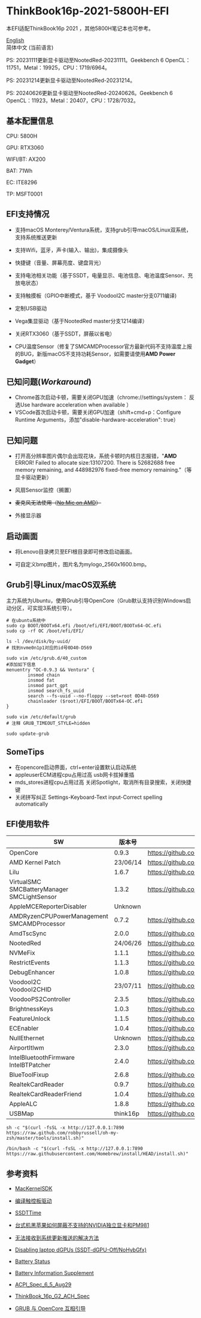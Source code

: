 # ThinkBook16p-2021-5800H-EFI

本EFI适配ThinkBook16p 2021 ，其他5800H笔记本也可参考。

[English](README_en.md)  
简体中文 (当前语言)  

PS: 20231111更新显卡驱动至NootedRed-20231111。Geekbench 6 OpenCL：11751，Metal：19925，CPU：1719/6964。

PS: 20231214更新显卡驱动至NootedRed-20231214。

PS: 20240626更新显卡驱动至NootedRed-20240626。Geekbench 6 OpenCL：11923，Metal：20407，CPU：1728/7032。



##  基本配置信息

CPU: 5800H

GPU: RTX3060

WIFI/BT: AX200

BAT: 71Wh

EC: ITE8296

TP: MSFT0001



## EFI支持情况

* 支持macOS Monterey/Ventura系统，支持grub引导macOS/Linux双系统，支持系统推送更新

* 支持Wifi，蓝牙，声卡(输入、输出)，集成摄像头

* 快捷键（音量、屏幕亮度、键盘背光）

* 支持电池相关功能（基于SSDT，电量显示、电池信息、电池温度Sensor、充放电状态）

* 支持触摸板（GPIO中断模式，基于 VoodooI2C master分支0711编译)

* 定制USB驱动

* Vega集显驱动（基于NootedRed master分支1214编译）

* 关闭RTX3060（基于SSDT，屏蔽以省电）
* CPU温度Sensor（修复了SMCAMDProcessor官方最新代码不支持温度上报的BUG，新版macOS不支持功耗Sensor，如需要请使用**AMD Power Gadget**）



## 已知问题(*Workaround*)

* Chrome首次启动卡顿，需要关闭GPU加速（chrome://settings/system： 反选Use hardware acceleration when available ）
* VSCode首次启动卡顿，需要关闭GPU加速（shift+cmd+p：Configure Runtime Arguments，添加"disable-hardware-acceleration": true）



## 已知问题

* 打开高分辨率图片偶尔会出现花块，系统卡顿时内核日志报错，"**AMD** ERROR! Failed to allocate size:13107200. There is 52682688 free memory remaining, and 448982976 fixed-free memory remaining."（等显卡驱动更新）

* 风扇Sensor监控（搁置）

* <del>麦克风无法使用（[No Mic on AMD](https://dortania.github.io/OpenCore-Post-Install/universal/audio.html#no-mic-on-amd)）</del>

* 外接显示器



## 启动画面

* 将Lenovo目录拷贝至EFI根目录即可修改启动画面。

* 可自定义bmp图片，图片名为mylogo_2560x1600.bmp。



## Grub引导Linux/macOS双系统

主力系统为Ubuntu，使用Grub引导OpenCore（Grub默认支持识别Windows启动分区，可实现3系统引导）。

```shell
# 在ubuntu系统中
sudo cp BOOT/BOOTx64.efi /boot/efi/EFI/BOOT/BOOTx64-OC.efi
sudo cp -rf OC /boot/efi/EFI/

ls -l /dev/disk/by-uuid/
# 找到nvme0n1p1对应的id号0D40-D569

sudo vim /etc/grub.d/40_custom
#添加如下信息
menuentry "OC-0.9.3 && Ventura" {
        insmod chain
        insmod fat
        insmod part_gpt
        insmod search_fs_uuid
        search --fs-uuid --no-floppy --set=root 0D40-D569
        chainloader ($root)/EFI/BOOT/BOOTx64-OC.efi
}

sudo vim /etc/default/grub
# 注释 GRUB_TIMEOUT_STYLE=hidden

sudo update-grub
```



## SomeTips

* 在opencore启动界面，ctrl+enter设置默认启动系统
* appleuserECM进程cpu占用过高
  usb网卡拔掉重插
* mds_stores进程cpu占用过高
  关闭Spotlight，取消所有目录搜索，关闭快捷键
* 关闭拼写纠正
  Settings-Keyboard-Text input-Correct spelling automatically



## EFI使用软件

| SW                                                    | 版本号   | 项目地址                                                    |
| ----------------------------------------------------- | -------- | ----------------------------------------------------------- |
| OpenCore                                              | 0.9.3    | https://github.com/acidanthera/OpenCorePkg                  |
| AMD Kernel Patch                                      | 23/06/14 | https://github.com/AMD-OSX/AMD_Vanilla                      |
| Lilu                                                  | 1.6.7    | https://github.com/acidanthera/Lilu                         |
| VirtualSMC<br />SMCBatteryManager<br />SMCLightSensor | 1.3.2    | https://github.com/acidanthera/VirtualSMC                   |
| AppleMCEReporterDisabler                              | Unknown  |                                                             |
| AMDRyzenCPUPowerManagement<br />SMCAMDProcessor       | 0.7.2    | https://github.com/trulyspinach/SMCAMDProcessor             |
| AmdTscSync                                            | 2.0.0    | https://github.com/naveenkrdy/AmdTscSync                    |
| NootedRed                                             | 24/06/26 | https://github.com/NootInc/NootedRed                        |
| NVMeFix                                               | 1.1.1    | https://github.com/acidanthera/NVMeFix                      |
| RestrictEvents                                        | 1.1.3    | https://github.com/acidanthera/RestrictEvents               |
| DebugEnhancer                                         | 1.0.8    | https://github.com/acidanthera/DebugEnhancer                |
| VoodooI2C<br />VoodooI2CHID                           | 23/07/11 | https://github.com/VoodooI2C/VoodooI2C                      |
| VoodooPS2Controller                                   | 2.3.5    | https://github.com/acidanthera/VoodooPS2                    |
| BrightnessKeys                                        | 1.0.3    | https://github.com/acidanthera/BrightnessKeys               |
| FeatureUnlock                                         | 1.1.5    | https://github.com/acidanthera/FeatureUnlock                |
| ECEnabler                                             | 1.0.4    | https://github.com/1Revenger1/ECEnabler                     |
| NullEthernet                                          | Unknown  | https://github.com/RehabMan/OS-X-Null-Ethernet              |
| AirportItlwm                                          | 2.3.0    | https://github.com/OpenIntelWireless/itlwm                  |
| IntelBluetoothFirmware<br />IntelBTPatcher            | 2.4.0    | https://github.com/OpenIntelWireless/IntelBluetoothFirmware |
| BlueToolFixup                                         | 2.6.8    | https://github.com/acidanthera/BrcmPatchRAM                 |
| RealtekCardReader                                     | 0.9.7    | https://github.com/0xFireWolf/RealtekCardReader             |
| RealtekCardReaderFriend                               | 1.0.4    | https://github.com/0xFireWolf/RealtekCardReaderFriend       |
| AppleALC                                              | 1.8.8    | https://github.com/acidanthera/AppleALC                     |
| USBMap                                                | think16p | https://github.com/USBToolBox/kext                          |



```shell
sh -c "$(curl -fsSL -x http://127.0.0.1:7890 https://raw.github.com/robbyrussell/oh-my-zsh/master/tools/install.sh)"

/bin/bash -c "$(curl -fsSL -x http://127.0.0.1:7890 https://raw.githubusercontent.com/Homebrew/install/HEAD/install.sh)"
```



## 参考资料

* [MacKernelSDK](https://github.com/acidanthera/MacKernelSDK)
* [编译触控板驱动](https://apple.sqlsec.com/6-实用姿势/6-2/)
* [SSDTTime](https://github.com/corpnewt/SSDTTime)

* [台式机黑苹果如何屏蔽不支持的NVIDIA独立显卡和PM981](https://heipg.cn/tutorial/block-nv-dgpu-or-pm981.html)

* [无法接收到系统更新推送的解决方法](https://heipg.cn/tutorial/macos-monterey-delta-update-fixup.html)

* [Disabling laptop dGPUs (SSDT-dGPU-Off/NoHybGfx)](https://dortania.github.io/Getting-Started-With-ACPI/Laptops/laptop-disable.html)
* [Battery Status](https://dortania.github.io/OpenCore-Post-Install/laptop-specific/battery.html#dual-battery)

* [Battery Information Supplement](https://github.com/acidanthera/VirtualSMC/blob/master/Docs/Battery%20Information%20Supplement.md)

* [ACPI_Spec_6_5_Aug29](https://uefi.org/sites/default/files/resources/ACPI_Spec_6_5_Aug29.pdf)

* [ThinkBook_16p_G2_ACH_Spec](https://psref.lenovo.com/syspool/Sys/PDF/ThinkBook/ThinkBook_16p_G2_ACH/ThinkBook_16p_G2_ACH_Spec.pdf)
* [GRUB 与 OpenCore 互相引导](https://zhuanlan.zhihu.com/p/631627635)
